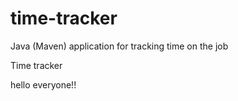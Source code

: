 # time-tracker
Java (Maven) application for tracking time on the job

Time tracker

hello everyone!!
